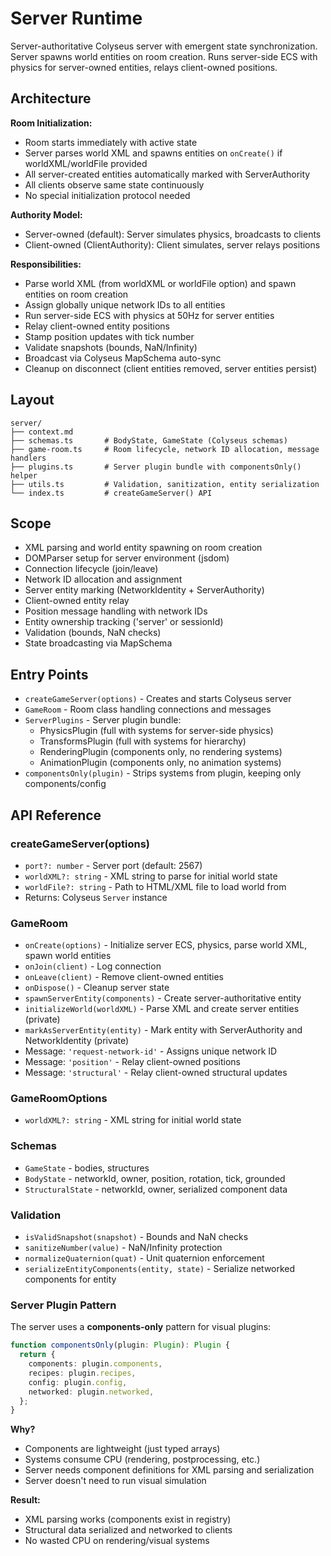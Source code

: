 # Server Runtime

<!-- LLM:OVERVIEW -->
Server-authoritative Colyseus server with emergent state synchronization. Server spawns world entities on room creation. Runs server-side ECS with physics for server-owned entities, relays client-owned positions.
<!-- /LLM:OVERVIEW -->

## Architecture

**Room Initialization:**
- Room starts immediately with active state
- Server parses world XML and spawns entities on `onCreate()` if worldXML/worldFile provided
- All server-created entities automatically marked with ServerAuthority
- All clients observe same state continuously
- No special initialization protocol needed

**Authority Model:**
- Server-owned (default): Server simulates physics, broadcasts to clients
- Client-owned (ClientAuthority): Client simulates, server relays positions

**Responsibilities:**
- Parse world XML (from worldXML or worldFile option) and spawn entities on room creation
- Assign globally unique network IDs to all entities
- Run server-side ECS with physics at 50Hz for server entities
- Relay client-owned entity positions
- Stamp position updates with tick number
- Validate snapshots (bounds, NaN/Infinity)
- Broadcast via Colyseus MapSchema auto-sync
- Cleanup on disconnect (client entities removed, server entities persist)

## Layout

```
server/
├── context.md
├── schemas.ts       # BodyState, GameState (Colyseus schemas)
├── game-room.ts     # Room lifecycle, network ID allocation, message handlers
├── plugins.ts       # Server plugin bundle with componentsOnly() helper
├── utils.ts         # Validation, sanitization, entity serialization
└── index.ts         # createGameServer() API
```

## Scope

- XML parsing and world entity spawning on room creation
- DOMParser setup for server environment (jsdom)
- Connection lifecycle (join/leave)
- Network ID allocation and assignment
- Server entity marking (NetworkIdentity + ServerAuthority)
- Client-owned entity relay
- Position message handling with network IDs
- Entity ownership tracking ('server' or sessionId)
- Validation (bounds, NaN checks)
- State broadcasting via MapSchema

## Entry Points

- `createGameServer(options)` - Creates and starts Colyseus server
- `GameRoom` - Room class handling connections and messages
- `ServerPlugins` - Server plugin bundle:
  - PhysicsPlugin (full with systems for server-side physics)
  - TransformsPlugin (full with systems for hierarchy)
  - RenderingPlugin (components only, no rendering systems)
  - AnimationPlugin (components only, no animation systems)
- `componentsOnly(plugin)` - Strips systems from plugin, keeping only components/config

<!-- LLM:REFERENCE -->
## API Reference

### createGameServer(options)
- `port?: number` - Server port (default: 2567)
- `worldXML?: string` - XML string to parse for initial world state
- `worldFile?: string` - Path to HTML/XML file to load world from
- Returns: Colyseus `Server` instance

### GameRoom
- `onCreate(options)` - Initialize server ECS, physics, parse world XML, spawn world entities
- `onJoin(client)` - Log connection
- `onLeave(client)` - Remove client-owned entities
- `onDispose()` - Cleanup server state
- `spawnServerEntity(components)` - Create server-authoritative entity
- `initializeWorld(worldXML)` - Parse XML and create server entities (private)
- `markAsServerEntity(entity)` - Mark entity with ServerAuthority and NetworkIdentity (private)
- Message: `'request-network-id'` - Assigns unique network ID
- Message: `'position'` - Relay client-owned positions
- Message: `'structural'` - Relay client-owned structural updates

### GameRoomOptions
- `worldXML?: string` - XML string for initial world state

### Schemas
- `GameState` - bodies, structures
- `BodyState` - networkId, owner, position, rotation, tick, grounded
- `StructuralState` - networkId, owner, serialized component data

### Validation
- `isValidSnapshot(snapshot)` - Bounds and NaN checks
- `sanitizeNumber(value)` - NaN/Infinity protection
- `normalizeQuaternion(quat)` - Unit quaternion enforcement
- `serializeEntityComponents(entity, state)` - Serialize networked components for entity

### Server Plugin Pattern

The server uses a **components-only** pattern for visual plugins:

```typescript
function componentsOnly(plugin: Plugin): Plugin {
  return {
    components: plugin.components,
    recipes: plugin.recipes,
    config: plugin.config,
    networked: plugin.networked,
  };
}
```

**Why?**
- Components are lightweight (just typed arrays)
- Systems consume CPU (rendering, postprocessing, etc.)
- Server needs component definitions for XML parsing and serialization
- Server doesn't need to run visual simulation

**Result:**
- XML parsing works (components exist in registry)
- Structural data serialized and networked to clients
- No wasted CPU on rendering/visual systems
<!-- /LLM:REFERENCE -->
